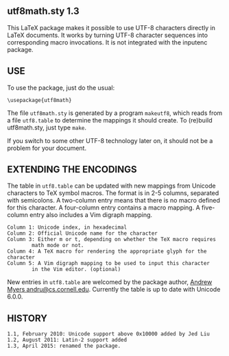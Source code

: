 utf8math.sty 1.3
----------------

This LaTeX package makes it possible to use UTF-8 characters directly
in LaTeX documents. It works by turning UTF-8 character sequences into
corresponding macro invocations. It is not integrated with the inputenc
package.

USE
---

To use the package, just do the usual:

    \usepackage{utf8math}

The file `utf8math.sty` is generated by a program `makeutf8`, which reads from a file
`utf8.table` to determine the mappings it should create.  To (re)build
utf8math.sty, just type `make`.

If you switch to some other UTF-8 technology later on, it should not be
a problem for your document.


EXTENDING THE ENCODINGS
-----------------------

The table in `utf8.table` can be updated with new mappings from Unicode
characters to TeX symbol macros. The format is in 2-5 columns, separated
with semicolons. A two-column entry means that there is no macro defined
for this character. A four-column entry contains a macro mapping.  A
five-column entry also includes a Vim digraph mapping.

    Column 1: Unicode index, in hexadecimal
    Column 2: Official Unicode name for the character
    Column 3: Either m or t, depending on whether the TeX macro requires
            math mode or not.
    Column 4: A TeX macro for rendering the appropriate glyph for the character
    Column 5: A Vim digraph mapping to be used to input this character
            in the Vim editor. (optional)

New entries in `utf8.table` are welcomed by the package author,
[Andrew Myers <andru@cs.cornell.edu>](mailto:andru@cs.cornell.edu). Currently the table is up to date with Unicode 6.0.0.

HISTORY
-------

    1.1, February 2010: Unicode support above 0x10000 added by Jed Liu
    1.2, August 2011: Latin-2 support added
    1.3, April 2015: renamed the package.
